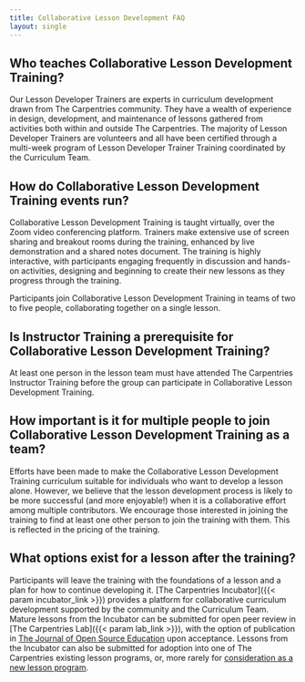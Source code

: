 ```yaml
---
title: Collaborative Lesson Development FAQ
layout: single
---
```



## Who teaches Collaborative Lesson Development Training?
Our Lesson Developer Trainers are experts in curriculum development drawn from The Carpentries community. They have a wealth of experience in design, development, and maintenance of lessons gathered from activities both within and outside The Carpentries. The majority of Lesson Developer Trainers are volunteers and all have been certified through a multi-week program of Lesson Developer Trainer Training coordinated by the Curriculum Team.

## How do Collaborative Lesson Development Training events run?
Collaborative Lesson Development Training is taught virtually, over the Zoom video conferencing platform. Trainers make extensive use of screen sharing and breakout rooms during the training, enhanced by live demonstration and a shared notes document. The training is highly interactive, with participants engaging frequently in discussion and hands-on activities, designing and beginning to create their new lessons
as they progress through the training.

Participants join Collaborative Lesson Development Training in teams of two to five people, collaborating together on a single lesson.

## Is Instructor Training a prerequisite for Collaborative Lesson Development Training?
At least one person in the lesson team must have attended The Carpentries Instructor Training before the group can participate in Collaborative Lesson Development Training.

## How important is it for multiple people to join Collaborative Lesson Development Training as a team?
Efforts have been made to make the Collaborative Lesson Development Training curriculum suitable for individuals who want to develop a lesson alone. However, we believe that the lesson development process is likely to be more successful (and more enjoyable!) when it is a collaborative effort among multiple contributors. We encourage those interested in joining the training to find at least one other person to join the training with them. This is reflected in the pricing of the training.

## What options exist for a lesson after the training?
Participants will leave the training with the foundations of a lesson and a plan for how to continue developing it. [The Carpentries Incubator]({{< param incubator_link >}}) provides a platform for collaborative curriculum development supported by the community and the Curriculum Team. Mature lessons from the Incubator can be submitted for open peer review in [The Carpentries Lab]({{< param lab_link >}}), with the option of publication in [The Journal of Open Source Education](https://jose.theoj.org/) upon acceptance. Lessons from the Incubator can also be submitted for adoption into one of The Carpentries existing lesson programs, or, more rarely for [consideration as a new lesson program](#).